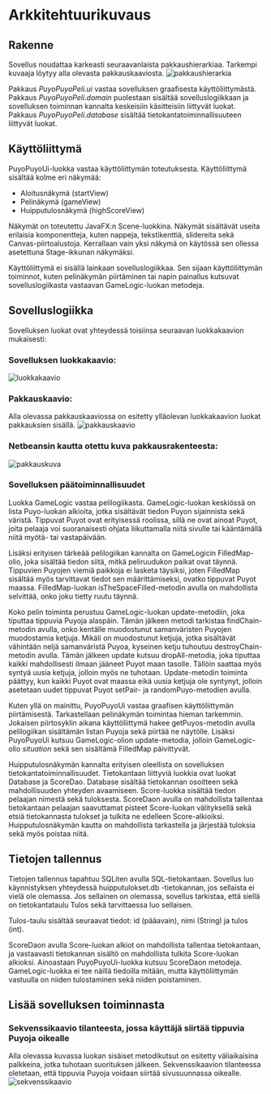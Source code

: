 # Arkkitehtuurikuvaus

## Rakenne
Sovellus noudattaa karkeasti seuraavanlaista pakkaushierarkiaa. Tarkempi kuvaaja löytyy alla olevasta pakkauskaaviosta.
![pakkaushierarkia](https://github.com/villekov1/otm-harjoitustyo/blob/master/dokumentointi/kuvat/Pakkaushierarkia.jpg "Pakkaushierarkia")

Pakkaus *PuyoPuyoPeli.ui* vastaa sovelluksen graafisesta käyttöliittymästä. Pakkaus *PuyoPuyoPeli.domain* puolestaan sisältää sovelluslogiikkaan ja sovelluksen toiminnan kannalta keskeisiin käsitteisiin liittyvät luokat. Pakkaus *PuyoPuyoPeli.database* sisältää tietokantatoiminnallisuuteen liittyvät luokat.

## Käyttöliittymä
PuyoPuyoUi-luokka vastaa käyttöliittymän toteutuksesta. Käyttöliittymä 
sisältää kolme eri näkymää:
- Aloitusnäkymä (startView)
- Pelinäkymä (gameView)
- Huipputulosnäkymä (highScoreView)

Näkymät on toteutettu JavaFX:n Scene-luokkina. Näkymät sisältävät 
useita erilaisia komponentteja, kuten nappeja, tekstikenttiä, slidereita 
sekä Canvas-piirtoalustoja. Kerrallaan vain yksi näkymä on käytössä 
sen ollessa asetettuna Stage-ikkunan näkymäksi. 

Käyttöliittymä ei sisällä lainkaan sovelluslogiikkaa. Sen sijaan 
käyttöliittymän toiminnot, kuten pelinäkymän piirtäminen tai napin 
painallus kutsuvat sovelluslogiikasta vastaavan GameLogic-luokan 
metodeja.

## Sovelluslogiikka

Sovelluksen luokat ovat yhteydessä toisiinsa seuraavan luokkakaavion 
mukaisesti:
### Sovelluksen luokkakaavio:
![luokkakaavio](https://github.com/villekov1/otm-harjoitustyo/blob/master/dokumentointi/kuvat/UML_luokkakaavio.jpg "Luokkakaavio")

### Pakkauskaavio:
Alla olevassa pakkauskaaviossa on esitetty ylläolevan luokkakaavion 
luokat pakkauksien sisällä.
![pakkauskaavio](https://github.com/villekov1/otm-harjoitustyo/blob/master/dokumentointi/kuvat/Pakkauskaavio.jpg "Pakkauskaavio")

### Netbeansin kautta otettu kuva pakkausrakenteesta:
![pakkauskuva](https://github.com/villekov1/otm-harjoitustyo/blob/master/dokumentointi/kuvat/Pakkauskuva.JPG "Sovelluksen pakkausrakenne")

### Sovelluksen päätoiminnallisuudet
Luokka GameLogic vastaa pelilogiikasta. GameLogic-luokan keskiössä on 
lista Puyo-luokan alkioita, jotka sisältävät tiedon Puyon sijainnista 
sekä väristä. Tippuvat Puyot ovat erityisessä roolissa, sillä ne ovat 
ainoat Puyot, joita pelaaja voi suoranaisesti ohjata liikuttamalla 
niitä sivulle tai kääntämällä niitä myötä- tai vastapäivään.

Lisäksi erityisen tärkeää pelilogiikan kannalta on 
GameLogicin FilledMap-olio, joka sisältää tiedon siitä, mitkä 
peliruudukon paikat ovat täynnä. Tippuvien Puyojen viemiä paikkoja ei 
lasketa täysiksi, joten FilledMap sisältää myös tarvittavat tiedot sen 
määrittämiseksi, ovatko tippuvat Puyot maassa. FilledMap-luokan 
isTheSpaceFilled-metodin avulla on mahdollista selvittää, onko joku 
tietty ruutu täynnä.

Koko pelin toiminta perustuu GameLogic-luokan update-metodiin, joka 
tiputtaa tippuvia Puyoja alaspäin. Tämän jälkeen metodi tarkistaa 
findChain-metodin avulla, onko kentälle muodostunut samanväristen 
Puyojen muodostamia ketjuja. Mikäli on muodostunut ketjuja, jotka 
sisältävät vähintään neljä samanväristä Puyoa, kyseinen ketju tuhoutuu 
destroyChain-metodin avulla. Tämän jälkeen update kutsuu 
dropAll-metodia, joka tiputtaa kaikki mahdollisesti ilmaan jääneet Puyot 
maan tasolle. Tällöin saattaa myös syntyä uusia ketjuja, jolloin myös ne 
tuhotaan. Update-metodin toiminta päättyy, kun kaikki Puyot ovat maassa eikä uusia ketjuja ole syntynyt, 
jolloin asetetaan uudet tippuvat Puyot setPair- ja randomPuyo-metodien avulla.

Kuten yllä on mainittu, PuyoPuyoUi vastaa graafisen käyttöliittymän 
piirtämisestä. Tarkastellaan pelinäkymän toimintaa hieman 
tarkemmin. Jokaisen piirtosyklin aikana käyttöliittymä hakee 
getPuyos-metodin avulla pelilogiikan sisältämän listan Puyoja sekä 
piirtää ne näytölle. Lisäksi PuyoPuyoUi kutsuu GameLogic-olion update-metodia, jolloin 
GameLogic-olio *situation* sekä sen sisältämä FilledMap päivittyvät.

Huipputulosnäkymän kannalta erityisen oleellista on sovelluksen 
tietokantatoiminnallisuudet. Tietokantaan liittyviä luokkia ovat luokat 
Database ja ScoreDao. Database sisältää tietokannan osoitteen 
sekä mahdollisuuden yhteyden avaamiseen. Score-luokka sisältää tiedon 
pelaajan nimestä sekä tuloksesta. ScoreDaon avulla on mahdollista 
tallentaa tietokantaan pelaajan saavuttamat pisteet Score-luokan 
välityksellä sekä etsiä tietokannasta tulokset ja tulkita ne edelleen
Score-alkioiksi. Huipputulosnäkymän kautta on mahdollista tarkastella ja järjestää 
tuloksia sekä myös poistaa niitä.

## Tietojen tallennus
Tietojen tallennus tapahtuu SQLiten avulla SQL-tietokantaan. Sovellus 
luo käynnistyksen yhteydessä huipputulokset.db -tietokannan, jos 
sellaista ei vielä ole olemassa. Jos sellainen on olemassa, sovellus 
tarkistaa, että siellä on tietokantataulu Tulos sekä tarvittaessa luo 
sellaisen.

Tulos-taulu sisältää seuraavat tiedot: id (pääavain), nimi (String) ja 
tulos (int).

ScoreDaon avulla Score-luokan alkiot on mahdollista tallentaa 
tietokantaan, ja vastaavasti tietokannan sisältö on mahdollista tulkita 
Score-luokan alkioksi. Ainoastaan PuyoPuyoUi-luokka kutsuu ScoreDaon metodeja. GameLogic-luokka ei tee näillä tiedoilla mitään, mutta käyttöliittymän vastuulla on niiden tulostaminen sekä niiden poistaminen.

## Lisää sovelluksen toiminnasta

### Sekvenssikaavio tilanteesta, jossa käyttäjä siirtää tippuvia Puyoja oikealle
Alla olevassa kuvassa luokan sisäiset metodikutsut on esitetty väliaikaisina palkkeina, jotka tuhotaan suorituksen jälkeen. Sekvenssikaavion tilanteessa oletetaan, että tippuvia Puyoja voidaan siirtää sivusuunnassa oikealle.
![sekvenssikaavio](https://github.com/villekov1/otm-harjoitustyo/blob/master/dokumentointi/kuvat/sekvenssikaavioMoveRight.png "Sekvenssikaavio")

